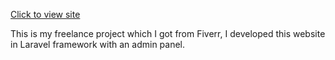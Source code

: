 <a href="http://forsalenear.me" target="_blank">Click to view site</a>

This is my freelance project which I got from Fiverr, I developed this website in Laravel framework with an admin panel.
